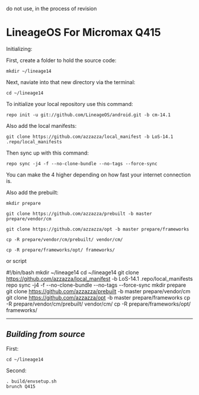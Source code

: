 do not use, in the process of revision

LineageOS For Micromax Q415
=============================

Initializing:

First, create a folder to hold the source code: 

	mkdir ~/lineage14

Next, naviate into that new directory via the terminal:

	cd ~/lineage14

To initialize your local repository use this command:

	repo init -u git://github.com/LineageOS/android.git -b cm-14.1

Also add the local manifests:

	git clone https://github.com/azzazza/local_manifest -b LoS-14.1 .repo/local_manifests

Then sync up with this command:

	repo sync -j4 -f --no-clone-bundle --no-tags --force-sync
	
You can make the 4 higher depending on how fast your internet connection is. 

Also add the prebuilt:

	mkdir prepare
	
	git clone https://github.com/azzazza/prebuilt -b master prepare/vendor/cm
	
	git clone https://github.com/azzazza/opt -b master prepare/frameworks
	
	cp -R prepare/vendor/cm/prebuilt/ vendor/cm/
	
	cp -R prepare/frameworks/opt/ frameworks/
	
or script

#!/bin/bash
mkdir ~/lineage14
cd ~/lineage14
git clone https://github.com/azzazza/local_manifest -b LoS-14.1 .repo/local_manifests
repo sync -j4 -f --no-clone-bundle --no-tags --force-sync
mkdir prepare
git clone https://github.com/azzazza/prebuilt -b master prepare/vendor/cm
git clone https://github.com/azzazza/opt -b master prepare/frameworks
cp -R prepare/vendor/cm/prebuilt/ vendor/cm/
cp -R prepare/frameworks/opt/ frameworks/

-------------
 
_Building from source_
---------------

First:

	cd ~/lineage14

Second:

	. build/envsetup.sh
	brunch Q415
	
